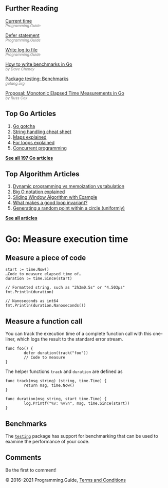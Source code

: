 <span class="underline"></span>

<span class="underline"></span>

Further Reading
---------------

[Current time](current-time.html)  
<span style="color: grey; font-style: italic; font-size: smaller">Programming.Guide</span>

[Defer statement](defer.html)  
<span style="color: grey; font-style: italic; font-size: smaller">Programming.Guide</span>

[Write log to file](log-to-file.html)  
<span style="color: grey; font-style: italic; font-size: smaller">Programming.Guide</span>

[How to write benchmarks in Go](https://dave.cheney.net/2013/06/30/how-to-write-benchmarks-in-go)  
<span style="color: grey; font-style: italic; font-size: smaller">by Dave Cheney</span>

[Package testing: Benchmarks](https://golang.org/pkg/testing/#hdr-Benchmarks)  
<span style="color: grey; font-style: italic; font-size: smaller">golang.org</span>

[Proposal: Monotonic Elapsed Time Measurements in Go](https://golang.org/design/12914-monotonic)  
<span style="color: grey; font-style: italic; font-size: smaller">by Russ Cox</span>

Top Go Articles
---------------

1.  [Go gotcha](go-gotcha.html)
2.  [String handling cheat sheet](string-functions-reference-cheat-sheet.html)
3.  [Maps explained](maps-explained.html)
4.  [For loops explained](for-loop.html)
5.  [Concurrent programming](go-concurrency-tutorial.html)

[**See all 197 Go articles**](index.html)

<span class="underline"></span>

Top Algorithm Articles
----------------------

1.  [Dynamic programming vs memoization vs tabulation](../dynamic-programming-vs-memoization-vs-tabulation.html)
2.  [Big O notation explained](../big-o-notation-explained.html)
3.  [Sliding Window Algorithm with Example](../sliding-window-example.html)
4.  [What makes a good loop invariant?](../what-makes-a-good-loop-invariant.html)
5.  [Generating a random point within a circle (uniformly)](../random-point-within-circle.html)

[**See all articles**](../index.html)

Go: Measure execution time
==========================

Measure a piece of code
-----------------------

    start := time.Now()
    …Code to measure elapsed time of…
    duration := time.Since(start)

    // Formatted string, such as "2h3m0.5s" or "4.503μs"
    fmt.Println(duration)

    // Nanoseconds as int64
    fmt.Println(duration.Nanoseconds())

Measure a function call
-----------------------

You can track the execution time of a complete function call with this one-liner, which logs the result to the standard error stream.

    func foo() {
            defer duration(track("foo"))
            // Code to measure
    }

The helper functions `track` and `duration` are defined as

    func track(msg string) (string, time.Time) {
            return msg, time.Now()
    }

    func duration(msg string, start time.Time) {
            log.Printf("%v: %v\n", msg, time.Since(start))
    }

Benchmarks
----------

The [`testing`](https://golang.org/pkg/testing/) package has support for benchmarking that can be used to examine the performance of your code.

Comments
--------

Be the first to comment!

© 2016–2021 Programming.Guide, [Terms and Conditions](../terms-and-conditions.html)
